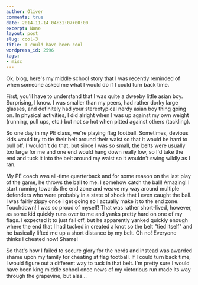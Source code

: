 ```yaml
---
author: Oliver
comments: true
date: 2014-11-14 04:31:07+00:00
excerpt: None
layout: post
slug: cool-3
title: I could have been cool
wordpress_id: 2596
tags:
- misc
---
```


Ok, blog, here's my middle school story that I was recently reminded of when someone asked me what I would do if I could turn back time.

First, you'll have to understand that I was quite a dweeby little asian boy. Surprising, I know. I was smaller than my peers, had rather dorky large glasses, and definitely had your stereotypical nerdy asian boy thing going on. In physical activities, I did alright when I was up against my own weight (running, pull ups, etc.) but not so hot when pitted against others (tackling).

So one day in my PE class, we're playing flag football. Sometimes, devious kids would try to tie their belt around their waist so that it would be hard to pull off. I wouldn't do that, but since I was so small, the belts were usually too large for me and one end would hang down really low, so I'd take the end and tuck it into the belt around my waist so it wouldn't swing wildly as I ran.

My PE coach was all-time quarterback and for some reason on the last play of the game, he throws the ball to me. I somehow catch the ball! Amazing! I start running towards the end zone and weave my way around multiple defenders who were probably in a state of shock that I even caught the ball. I was fairly zippy once I get going so I actually make it to the end zone. Touchdown! I was so proud of myself! That was rather short-lived, however, as some kid quickly runs over to me and yanks pretty hard on one of my flags. I expected it to just fall off, but he apparently yanked quickly enough where the end that I had tucked in created a knot so the belt "tied itself" and he basically lifted me up a short distance by my belt. Oh no! Everyone thinks I cheated now! Shame!

So that's how I failed to secure glory for the nerds and instead was awarded shame upon my family for cheating at flag football. If I could turn back time, I would figure out a different way to tuck in that belt. I'm pretty sure I would have been king middle school once news of my victorious run made its way through the grapevine, but alas...